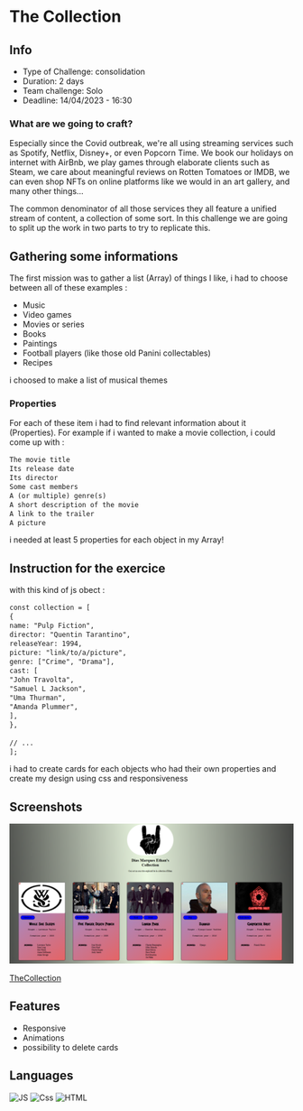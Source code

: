 # The Collection

## Info

- Type of Challenge: consolidation
- Duration: 2 days
- Team challenge: Solo
- Deadline: 14/04/2023 - 16:30

### What are we going to craft?

Especially since the Covid outbreak, we're all using streaming services such as Spotify, Netflix, Disney+, or even Popcorn Time. We book our holidays on internet with AirBnb, we play games through elaborate clients such as Steam, we care about meaningful reviews on Rotten Tomatoes or IMDB, we can even shop NFTs on online platforms like we would in an art gallery, and many other things...

The common denominator of all those services they all feature a unified stream of content, a collection of some sort. In this challenge we are going to split up the work in two parts to try to replicate this.

## Gathering some informations

The first mission was to gather a list (Array) of things I like, i had to choose between all of these examples :

- Music
- Video games
- Movies or series
- Books
- Paintings
- Football players (like those old Panini collectables)
- Recipes

i choosed to make a list of musical themes

### Properties

For each of these item i had to find relevant information about it (Properties). For example if i wanted to make a movie collection, i could come up with :

    The movie title
    Its release date
    Its director
    Some cast members
    A (or multiple) genre(s)
    A short description of the movie
    A link to the trailer
    A picture

i needed at least 5 properties for each object in my Array!

## Instruction for the exercice

with this kind of js obect :

```
const collection = [
{
name: "Pulp Fiction",
director: "Quentin Tarantino",
releaseYear: 1994,
picture: "link/to/a/picture",
genre: ["Crime", "Drama"],
cast: [
"John Travolta",
"Samuel L Jackson",
"Uma Thurman",
"Amanda Plummer",
],
},

// ...
];
```

i had to create cards for each objects who had their own properties and create my design using css and responsiveness

## Screenshots

![Screenshot](https://github.com/Ethanosaure/The-Collection/blob/main/img/TheCollectionImage.PNG)

[TheCollection](https://ethanosaure.github.io/The-Collection/)

## Features

- Responsive
- Animations
- possibility to delete cards

## Languages

![JS](https://camo.githubusercontent.com/93c855ae825c1757f3426f05a05f4949d3b786c5b22d0edb53143a9e8f8499f6/68747470733a2f2f696d672e736869656c64732e696f2f62616467652f4a6176615363726970742d3332333333303f7374796c653d666f722d7468652d6261646765266c6f676f3d6a617661736372697074266c6f676f436f6c6f723d463744463145)
![Css](https://camo.githubusercontent.com/3a0f693cfa032ea4404e8e02d485599bd0d192282b921026e89d271aaa3d7565/68747470733a2f2f696d672e736869656c64732e696f2f62616467652f435353332d3135373242363f7374796c653d666f722d7468652d6261646765266c6f676f3d63737333266c6f676f436f6c6f723d7768697465)
![HTML](https://camo.githubusercontent.com/d63d473e728e20a286d22bb2226a7bf45a2b9ac6c72c59c0e61e9730bfe4168c/68747470733a2f2f696d672e736869656c64732e696f2f62616467652f48544d4c352d4533344632363f7374796c653d666f722d7468652d6261646765266c6f676f3d68746d6c35266c6f676f436f6c6f723d7768697465)
